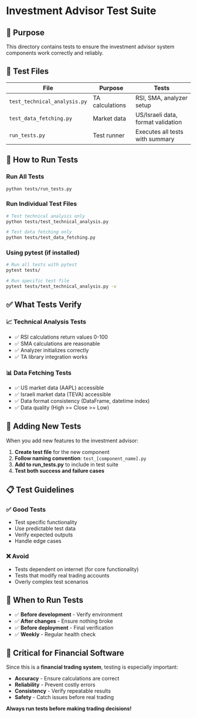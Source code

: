 # Investment Advisor Test Suite

## 🎯 Purpose

This directory contains tests to ensure the investment advisor system components work correctly and reliably.

## 🧪 Test Files

| File | Purpose | Tests |
|------|---------|-------|
| `test_technical_analysis.py` | TA calculations | RSI, SMA, analyzer setup |
| `test_data_fetching.py` | Market data | US/Israeli data, format validation |
| `run_tests.py` | Test runner | Executes all tests with summary |

## 🚀 How to Run Tests

### Run All Tests
```bash
python tests/run_tests.py
```

### Run Individual Test Files
```bash
# Test technical analysis only
python tests/test_technical_analysis.py

# Test data fetching only  
python tests/test_data_fetching.py
```

### Using pytest (if installed)
```bash
# Run all tests with pytest
pytest tests/

# Run specific test file
pytest tests/test_technical_analysis.py -v
```

## ✅ What Tests Verify

### 📈 Technical Analysis Tests
- ✅ RSI calculations return values 0-100
- ✅ SMA calculations are reasonable
- ✅ Analyzer initializes correctly
- ✅ TA library integration works

### 📊 Data Fetching Tests  
- ✅ US market data (AAPL) accessible
- ✅ Israeli market data (TEVA) accessible
- ✅ Data format consistency (DataFrame, datetime index)
- ✅ Data quality (High >= Close >= Low)

## 🔧 Adding New Tests

When you add new features to the investment advisor:

1. **Create test file** for the new component
2. **Follow naming convention**: `test_[component_name].py`
3. **Add to run_tests.py** to include in test suite
4. **Test both success and failure cases**

## 📋 Test Guidelines

### ✅ Good Tests
- Test specific functionality
- Use predictable test data
- Verify expected outputs
- Handle edge cases

### ❌ Avoid
- Tests dependent on internet (for core functionality)
- Tests that modify real trading accounts
- Overly complex test scenarios

## 🎯 When to Run Tests

- ✅ **Before development** - Verify environment
- ✅ **After changes** - Ensure nothing broke
- ✅ **Before deployment** - Final verification
- ✅ **Weekly** - Regular health check

## 🚨 Critical for Financial Software

Since this is a **financial trading system**, testing is especially important:

- **Accuracy** - Ensure calculations are correct
- **Reliability** - Prevent costly errors
- **Consistency** - Verify repeatable results
- **Safety** - Catch issues before real trading

**Always run tests before making trading decisions!**
